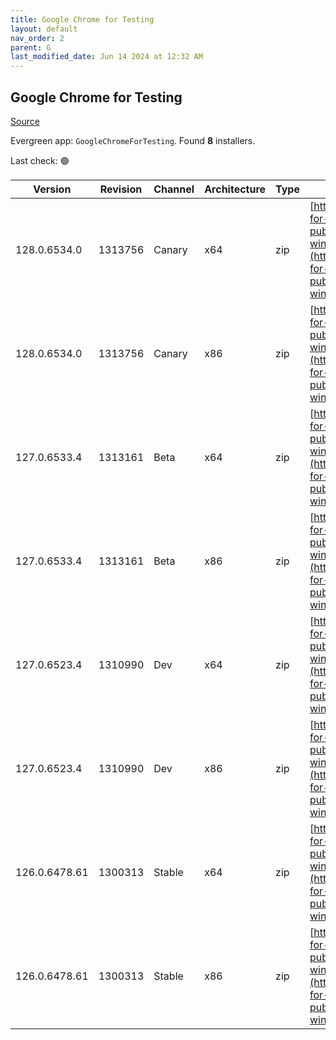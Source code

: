 ```yaml
---
title: Google Chrome for Testing
layout: default
nav_order: 2
parent: G
last_modified_date: Jun 14 2024 at 12:32 AM
---
```


## Google Chrome for Testing

[Source](https://googlechromelabs.github.io/chrome-for-testing/)

Evergreen app: `GoogleChromeForTesting`. Found **8** installers.

Last check: 🟢

| Version       | Revision | Channel | Architecture | Type | URI                                                                                                                                                                                            |
| ------------- | -------- | ------- | ------------ | ---- | ---------------------------------------------------------------------------------------------------------------------------------------------------------------------------------------------- |
| 128.0.6534.0  | 1313756  | Canary  | x64          | zip  | [https://storage.googleapis.com/chrome-for-testing-public/128.0.6534.0/win64/chrome-win64.zip](https://storage.googleapis.com/chrome-for-testing-public/128.0.6534.0/win64/chrome-win64.zip)   |
| 128.0.6534.0  | 1313756  | Canary  | x86          | zip  | [https://storage.googleapis.com/chrome-for-testing-public/128.0.6534.0/win32/chrome-win32.zip](https://storage.googleapis.com/chrome-for-testing-public/128.0.6534.0/win32/chrome-win32.zip)   |
| 127.0.6533.4  | 1313161  | Beta    | x64          | zip  | [https://storage.googleapis.com/chrome-for-testing-public/127.0.6533.4/win64/chrome-win64.zip](https://storage.googleapis.com/chrome-for-testing-public/127.0.6533.4/win64/chrome-win64.zip)   |
| 127.0.6533.4  | 1313161  | Beta    | x86          | zip  | [https://storage.googleapis.com/chrome-for-testing-public/127.0.6533.4/win32/chrome-win32.zip](https://storage.googleapis.com/chrome-for-testing-public/127.0.6533.4/win32/chrome-win32.zip)   |
| 127.0.6523.4  | 1310990  | Dev     | x64          | zip  | [https://storage.googleapis.com/chrome-for-testing-public/127.0.6523.4/win64/chrome-win64.zip](https://storage.googleapis.com/chrome-for-testing-public/127.0.6523.4/win64/chrome-win64.zip)   |
| 127.0.6523.4  | 1310990  | Dev     | x86          | zip  | [https://storage.googleapis.com/chrome-for-testing-public/127.0.6523.4/win32/chrome-win32.zip](https://storage.googleapis.com/chrome-for-testing-public/127.0.6523.4/win32/chrome-win32.zip)   |
| 126.0.6478.61 | 1300313  | Stable  | x64          | zip  | [https://storage.googleapis.com/chrome-for-testing-public/126.0.6478.61/win64/chrome-win64.zip](https://storage.googleapis.com/chrome-for-testing-public/126.0.6478.61/win64/chrome-win64.zip) |
| 126.0.6478.61 | 1300313  | Stable  | x86          | zip  | [https://storage.googleapis.com/chrome-for-testing-public/126.0.6478.61/win32/chrome-win32.zip](https://storage.googleapis.com/chrome-for-testing-public/126.0.6478.61/win32/chrome-win32.zip) |
